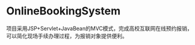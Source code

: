 OnlineBookingSystem
===================

项目采用JSP+Servlet+JavaBean的MVC模式，完成高校互联网在线预约报销，可以简化现场手续办理过程，为报销对象提供便利。
